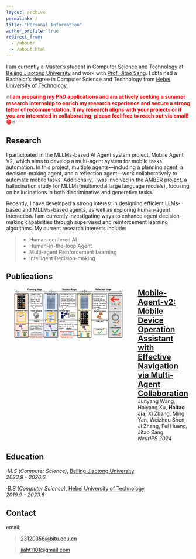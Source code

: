 ```yaml
---
layout: archive
permalink: /
title: "Personal Information"
author_profile: true
redirect_from: 
  - /about/
  - /about.html
---
```


I am currently a Master’s student in Computer Science and Technology at [Beijing Jiaotong University](http://www.bjtu.edu.cn/) and work with [Prof. Jitao Sang](http://faculty.bjtu.edu.cn/9129/). I obtained a Bachelor’s degree in Computer Science and Technology from [Hebei University of Technology](https://www.hebut.edu.cn/).

🔥<span style="color: red; font-weight: bold;">I am preparing my PhD applications and am actively seeking a summer research internship to enrich my research experience and secure a strong letter of recommendation. If my research aligns with your projects or if you are interested in collaborating, please feel free to reach out via email!😁</span>🔥

## Research

I participated in the MLLMs-based AI Agent system project, Mobile Agent V2, which aims to develop a multi-agent system for mobile tasks automation. In this project, multiple agents—including a planning agent, a decision-making agent, and a reflection agent—work collaboratively to automate mobile tasks. Additionally, I was involved in the AMBER project, a hallucination study for MLLMs(multimodal large language models), focusing on hallucinations in both discriminative and generative tasks.

Recently, I have developed a strong interest in designing efficient LLMs-based and MLLMs-based agents, as well as exploring human-agent interaction. I am currently investigating ways to enhance agent decision-making capabilities through supervised and reinforcement learning algorithms. My current research interests include:

> - Human-centered AI
> - Human-in-the-loop Agent
> - Multi-agent Reinforcement Learning
> - Intelligent Decision-making


## Publications
<html>
<head>
  <meta charset="utf-8" />
  <title>Inline HTML Layout Example</title>
</head>
<body>

<!-- 外层容器：垂直排列多个条目 -->
<div style="display: flex; flex-direction: column; gap: 20px; margin: 20px;">

  <!-- 第一个条目 -->
  <div style="display: flex; align-items: flex-start;">
    <img src="../images/mobile_agent_v2.png" 
         alt="the framework of mobile agent v2" 
         style="max-width: 300px; margin-right: 40px;">
    <div>
      <h2 style="margin: 0;"><a href="https://arxiv.org/abs/2406.01014" target="_blank">Mobile-Agent-v2: Mobile Device Operation Assistant with Effective Navigation via Multi-Agent Collaboration</a></h2>
      <p style="margin: 0;">Junyang Wang, Haiyang Xu, <strong>Haitao Jia</strong>, Xi Zhang, Ming Yan, Weizhou Shen, Ji Zhang, Fei Huang, Jitao Sang</p>
      <p style="margin: 0;"><em>NeurIPS 2024</em></p>
    </div>
  </div>

  <!-- 你可以继续添加更多条目 -->
</div>

</body>
</html>

## Education

·*M.S (Computer Science)*, [Beijing Jiaotong University](http://www.bjtu.edu.cn/)  
*2023.9 - 2026.6*

·*B.S (Computer Science)*, [Hebei University of Technology](https://www.hebut.edu.cn)  
*2019.9 - 2023.6*

## Contact

email:
> 23120356@bitu.edu.cn

> jiaht1101@gmail.com

